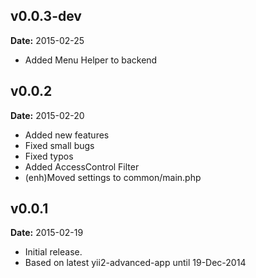 v0.0.3-dev
----------
**Date:** 2015-02-25

- Added Menu Helper to backend

v0.0.2
------
**Date:** 2015-02-20

- Added new features
- Fixed small bugs
- Fixed typos
- Added AccessControl Filter
- (enh)Moved settings to common/main.php

v0.0.1
------
**Date:** 2015-02-19

- Initial release. 
- Based on latest yii2-advanced-app until 19-Dec-2014
